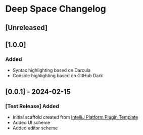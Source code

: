 <!-- Keep a Changelog guide -> https://keepachangelog.com -->

# Deep Space Changelog

## [Unreleased]

## [1.0.0]
### Added
- Syntax highlighting based on Darcula
- Console highlighting based on GitHub Dark

## [0.0.1] - 2024-02-15
### [Test Release] Added
- Initial scaffold created from [IntelliJ Platform Plugin Template](https://github.com/JetBrains/intellij-platform-plugin-template)
- Added UI scheme
- Added editor scheme
